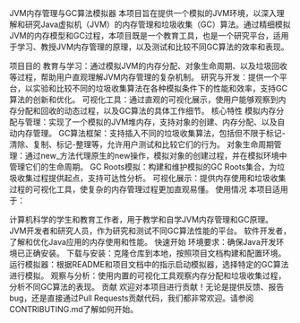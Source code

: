 JVM内存管理与GC算法模拟器
本项目旨在提供一个模拟的JVM环境，以深入理解和研究Java虚拟机（JVM）的内存管理和垃圾收集（GC）算法。通过精细模拟JVM的内存模型和GC过程，本项目既是一个教育工具，也是一个研究平台，适用于学习、教授JVM内存管理的原理，以及测试和比较不同GC算法的效率和表现。

项目目的
教育与学习：通过模拟JVM的内存分配、对象生命周期、以及垃圾回收等过程，帮助用户直观理解JVM内存管理的复杂机制。
研究与开发：提供一个平台，以实验和比较不同的垃圾收集算法在各种模拟条件下的性能和效率，支持GC算法的创新和优化。
可视化工具：通过直观的可视化展示，使用户能够观察到内存分配和回收的动态过程，以及GC算法的具体工作细节。
核心特性
模拟内存分配与管理：实现了一个模拟的JVM堆内存，支持对象的创建、内存分配、以及自动内存管理。
GC算法框架：支持插入不同的垃圾收集算法，包括但不限于标记-清除、复制、标记-整理等，允许用户测试和比较它们的行为。
对象生命周期管理：通过new_方法代理原生的new操作，模拟对象的创建过程，并在模拟环境中管理它们的生命周期。
GC Roots模拟：构建和维护模拟的GC Roots集合，为垃圾收集过程提供起点，支持可达性分析。
可视化展示：提供内存使用和垃圾收集过程的可视化工具，使复杂的内存管理过程更加直观易懂。
使用情况
本项目适用于：

计算机科学的学生和教育工作者，用于教学和自学JVM内存管理和GC原理。
JVM开发者和研究人员，作为研究和测试不同GC算法性能的平台。
软件开发者，了解和优化Java应用的内存使用和性能。
快速开始
环境要求：确保Java开发环境已正确安装。
下载与安装：克隆仓库到本地，按照项目文档构建和配置环境。
运行模拟器：根据README和项目文档中的指示启动模拟器，选择特定的GC算法进行模拟。
观察与分析：使用内置的可视化工具观察内存分配和垃圾收集过程，分析不同GC算法的表现。
贡献
欢迎对本项目进行贡献！无论是提供反馈、报告bug，还是直接通过Pull Requests贡献代码，我们都非常欢迎。请参阅CONTRIBUTING.md了解如何开始。

